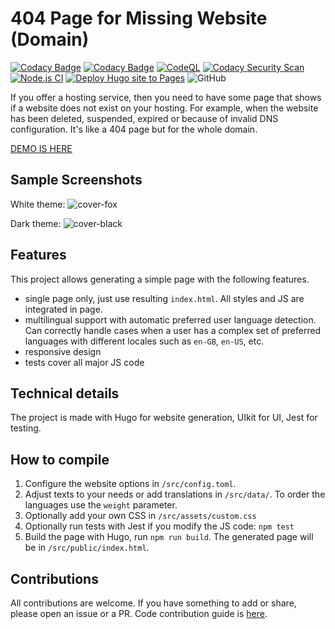 # 404 Page for Missing Website (Domain)

[![Codacy Badge](https://api.codacy.com/project/badge/Grade/cca1e0cef28a470cbbc1d3c0c877ca89)](https://app.codacy.com/gh/walitoff/website-not-found?utm_source=github.com\&utm_medium=referral\&utm_content=walitoff/website-not-found\&utm_campaign=Badge_Grade)
[![Codacy Badge](https://app.codacy.com/project/badge/Coverage/823936c92937484e91f3576cb410fd1e)](https://app.codacy.com/gh/walitoff/website-not-found/dashboard?utm_source=gh\&utm_medium=referral\&utm_content=\&utm_campaign=Badge_coverage)
[![CodeQL](https://github.com/walitoff/website-not-found/actions/workflows/github-code-scanning/codeql/badge.svg)](https://github.com/walitoff/website-not-found/actions/workflows/github-code-scanning/codeql)
[![Codacy Security Scan](https://github.com/walitoff/website-not-found/actions/workflows/codacy.yml/badge.svg?branch=main)](https://github.com/walitoff/website-not-found/actions/workflows/codacy.yml)
[![Node.js CI](https://github.com/walitoff/website-not-found/actions/workflows/node.js.yml/badge.svg)](https://github.com/walitoff/website-not-found/actions/workflows/node.js.yml)
[![Deploy Hugo site to Pages](https://github.com/walitoff/website-not-found/actions/workflows/hugo.yml/badge.svg)](https://github.com/walitoff/website-not-found/actions/workflows/hugo.yml)
![GitHub](https://img.shields.io/github/license/walitoff/website-not-found?color=blue)

If you offer a hosting service, then you need to have some page that
shows if a website does not exist on your hosting.
For example, when the website has been deleted, suspended, expired or because of invalid DNS configuration.
It's like a 404 page but for the whole domain.

[DEMO IS HERE](https://walitoff.github.io/website-not-found/)

## Sample Screenshots

White theme:
![cover-fox](https://user-images.githubusercontent.com/16267156/228639743-9014d738-6094-4c04-8104-42767944e810.jpg)

Dark theme:
![cover-black](https://user-images.githubusercontent.com/16267156/228639882-75735f9c-f422-4f8d-ae2e-5a92aeb2aa23.jpg)

## Features

This project allows generating a simple page with the following features.

* single page only, just use resulting `index.html`.
  All styles and JS are integrated in page.
* multilingual support with automatic preferred user language detection.
  Can correctly handle cases when a user has a complex set of preferred
  languages with different locales such as `en-GB`, `en-US`, etc.
* responsive design
* tests cover all major JS code

## Technical details

The project is made with Hugo for website generation, UIkit for UI, Jest for testing.

## How to compile

1. Configure the website options in `/src/config.toml`.
2. Adjust texts to your needs or add translations in `/src/data/`.
   To order the languages use the `weight` parameter.
3. Optionally add your own CSS in `/src/assets/custom.css`
4. Optionally run tests with Jest if you modify the JS code: `npm test`
5. Build the page with Hugo, run `npm run build`.
   The generated page will be in `/src/public/index.html`.

## Contributions

All contributions are welcome.
If you have something to add or share, please open an issue or a PR.
Code contribution guide is [here](.github/CONTRIBUTING.md).
